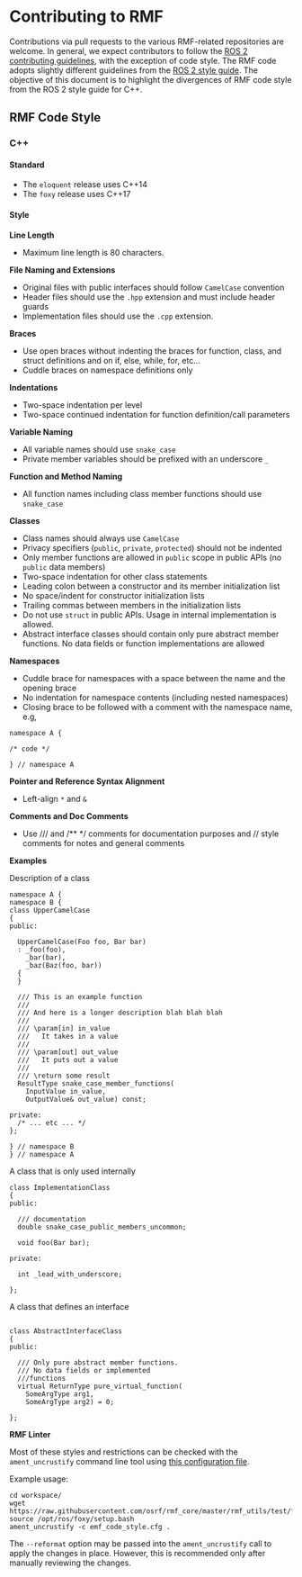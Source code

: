 # Contributing to RMF

Contributions via pull requests to the various RMF-related repositories are welcome.
In general, we expect contributors to follow the [ROS 2 contributing guidelines](https://index.ros.org/doc/ros2/Contributing/), with the exception of code style.
The RMF code adopts slightly different guidelines from the [ROS 2 style guide](https://index.ros.org/doc/ros2/Contributing/Code-Style-Language-Versions/#codestyle).
The objective of this document is to highlight the divergences of RMF code style from the ROS 2 style guide for C++.

## RMF Code Style 

### C++
#### Standard

- The `eloquent` release uses C++14
- The `foxy` release uses C++17

#### Style

**Line Length**

* Maximum line length is 80 characters.

**File Naming and Extensions**
  * Original files with public interfaces should follow `CamelCase` convention
  * Header files should use the `.hpp` extension and must include header guards
  * Implementation files should use the `.cpp` extension.

**Braces**
  * Use open braces without indenting the braces for function, class, and struct definitions and on if, else, while, for, etc…
  * Cuddle braces on namespace definitions only

**Indentations**
  * Two-space indentation per level
  * Two-space continued indentation for function definition/call parameters

**Variable Naming**
  * All variable names should use `snake_case`
  * Private member variables should be prefixed with an underscore `_`

**Function and Method Naming**
  * All function names including class member functions should use `snake_case`

**Classes**
  * Class names should always use `CamelCase`
  * Privacy specifiers (`public`, `private`, `protected`) should not be indented
  * Only member functions are allowed in `public` scope in public APIs (no `public` data members)
  * Two-space indentation for other class statements
  * Leading colon between a constructor and its member initialization list
  * No space/indent for constructor initialization lists
  * Trailing commas between members in the initialization lists
  * Do not use `struct` in public APIs. Usage in internal implementation is allowed.
  * Abstract interface classes should contain only pure abstract member functions. No data fields or function implementations are allowed



**Namespaces**
* Cuddle brace for namespaces with a space between the name and the opening brace
* No indentation for namespace contents (including nested namespaces)
* Closing brace to be followed with a comment with the namespace name, e.g,
```
namespace A {

/* code */

} // namespace A
```

**Pointer and Reference Syntax Alignment**
  * Left-align `*` and `&`

**Comments and Doc Comments**
  * Use /// and /** */ comments for documentation purposes and // style comments for notes and general comments

**Examples**

Description of a class
```
namespace A {
namespace B {
class UpperCamelCase
{
public:

  UpperCamelCase(Foo foo, Bar bar)
  : _foo(foo),
    _bar(bar),
    _baz(Baz(foo, bar))
  {
  }

  /// This is an example function
  ///
  /// And here is a longer description blah blah blah
  ///
  /// \param[in] in_value
  ///   It takes in a value
  ///
  /// \param[out] out_value
  ///   It puts out a value
  ///
  /// \return some result
  ResultType snake_case_member_functions(
    InputValue in_value,
    OutputValue& out_value) const;

private:
  /* ... etc ... */
};

} // namespace B
} // namespace A

```

A class that is only used internally

```
class ImplementationClass
{
public:

  /// documentation
  double snake_case_public_members_uncommon;

  void foo(Bar bar);

private:

  int _lead_with_underscore;

};
```

A class that defines an interface

```

class AbstractInterfaceClass
{
public:

  /// Only pure abstract member functions.
  /// No data fields or implemented
  ///functions
  virtual ReturnType pure_virtual_function(
    SomeArgType arg1,
    SomeArgType arg2) = 0;

};
```

**RMF Linter**

Most of these styles and restrictions can be checked with the `ament_uncrustify` command line tool using [this configuration file](https://github.com/osrf/rmf_core/blob/master/rmf_utils/test/format/rmf_code_style.cfg).

Example usage:
```
cd workspace/
wget https://raw.githubusercontent.com/osrf/rmf_core/master/rmf_utils/test/format/rmf_code_style.cfg
source /opt/ros/foxy/setup.bash
ament_uncrustify -c emf_code_style.cfg .
```
The `--reformat` option may be passed into the `ament_uncrustify` call to apply the changes in place. However, this is recommended only after manually reviewing the changes.
